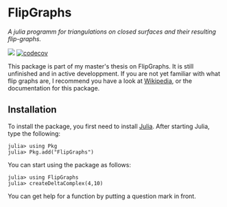 # FlipGraphs
*A julia programm for triangulations on closed surfaces and their resulting flip-graphs.*
<!--
| **Documentation**                                                         | **Build Status**                                      |
|:-------------------------------------------------------------------------:|:-----------------------------------------------------:|
| [![][docs-stable-img]][docs-stable-url] [![][docs-dev-img]][docs-dev-url] | [![][ga-img]][ga-url] [![][codecov-img]][codecov-url] |
-->
<!--[![](https://img.shields.io/badge/docs-stable-blue.svg)](https://schto223.github.io/FlipGraphs.jl/stable)-->
[![](https://img.shields.io/badge/docs-dev-blue.svg)](https://schto223.github.io/FlipGraphs.jl/dev)
[![codecov](https://codecov.io/gh/schto223/FlipGraphs.jl/graph/badge.svg?token=O2U52538TU)](https://codecov.io/gh/schto223/FlipGraphs.jl)

This package is part of my master's thesis on FlipGraphs. It is still unfinished and in active developpment.
If you are not yet familiar with what flip graphs are, I recommend you have a look at [Wikipedia](https://en.wikipedia.org/wiki/Flip_graph), or the documentation for this package.

## Installation

To install the package, you first need to install [Julia](https://julialang.org). 
After starting Julia, type the following:

```julia-repl
julia> using Pkg 
julia> Pkg.add("FlipGraphs")
```

You can start using the package as follows:

```julia-repl
julia> using FlipGraphs
julia> createDeltaComplex(4,10)
```

You can get help for a function by putting a question mark in front.
